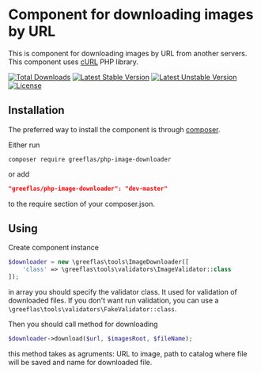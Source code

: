 Component for downloading images by URL
======================================

This is component for downloading images by URL from another servers.
This component uses [cURL](http://php.net/manual/en/book.curl.php) PHP library.

[![Total Downloads](https://poser.pugx.org/greeflas/php-image-downloader/downloads)](https://packagist.org/packages/greeflas/php-image-downloader)
[![Latest Stable Version](https://poser.pugx.org/greeflas/php-image-downloader/v/stable)](https://packagist.org/packages/greeflas/php-image-downloader)
[![Latest Unstable Version](https://poser.pugx.org/greeflas/php-image-downloader/v/unstable)](https://packagist.org/packages/greeflas/php-image-downloader)
[![License](https://poser.pugx.org/greeflas/php-image-downloader/license)](https://packagist.org/packages/greeflas/php-image-downloader)

Installation
------------
The preferred way to install the component is through [composer](https://getcomposer.org/download/).

Either run
```
composer require greeflas/php-image-downloader
```
or add
```json
"greeflas/php-image-downloader": "dev-master"
```
to the require section of your composer.json.

Using
-----
Create component instance
```php
$downloader = new \greeflas\tools\ImageDownloader([
    'class' => \greeflas\tools\validators\ImageValidator::class
]);
```
in array you should specify the validator class. It used for validation of downloaded files.
If you don't want run validation, you can use a `\greeflas\tools\validators\FakeValidator::class`.

Then you should call method for downloading
```php
$downloader->download($url, $imagesRoot, $fileName);
```
this method takes as agruments: URL to image, path to catalog where file will be saved and name for downloaded file.